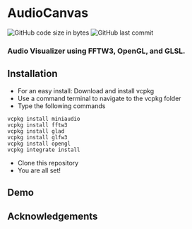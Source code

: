 # AudioCanvas
![GitHub code size in bytes](https://img.shields.io/github/languages/code-size/LucaRodriguesOG/AudioCanvas)
![GitHub last commit](https://img.shields.io/github/last-commit/LucaRodriguesOG/AudioCanvas)
### Audio Visualizer using FFTW3, OpenGL, and GLSL.
## Installation
- For an easy install: Download and install vcpkg
- Use a command terminal to navigate to the vcpkg folder
- Type the following commands
```console
vcpkg install miniaudio
vcpkg install fftw3
vcpkg install glad
vcpkg install glfw3
vcpkg install opengl
vcpkg integrate install
```
- Clone this repository
- You are all set!
## Demo
## Acknowledgements
